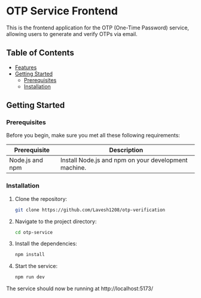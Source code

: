 # OTP Service Frontend

This is the frontend application for the OTP (One-Time Password) service, allowing users to generate and verify OTPs via email.

## Table of Contents

- [Features](#features)
- [Getting Started](#getting-started)
  - [Prerequisites](#prerequisites)
  - [Installation](#installation)

## Getting Started

### Prerequisites

Before you begin, make sure you met all these following requirements:

| Prerequisite          | Description                                                      |
| --------------------- | ---------------------------------------------------------------- |
| Node.js and npm       | Install Node.js and npm on your development machine.             |


### Installation

1. Clone the repository:

   ```bash
   git clone https://github.com/Lavesh1208/otp-verification
   ```

2. Navigate to the project directory:

   ```bash
   cd otp-service
   ```

3. Install the dependencies:

   ```bash
   npm install
   ```

4. Start the service:

   ```bash
   npm run dev
   ```

The service should now be running at http://localhost:5173/

